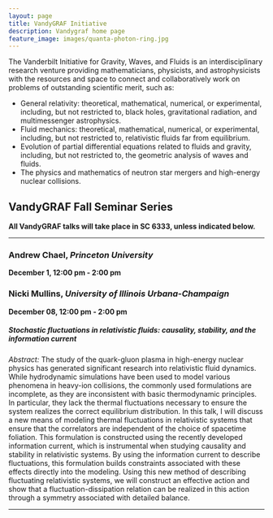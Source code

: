 ```yaml
---
layout: page
title: VandyGRAF Initiative 
description: Vandygraf home page 
feature_image: images/quanta-photon-ring.jpg
---
```


 The Vanderbilt Initiative  for Gravity, Waves, and Fluids is an interdisciplinary research venture  providing mathematicians, physicists, and astrophysicists with the resources and space to connect and collaboratively work on problems of outstanding scientific merit, such as:

+ General relativity: theoretical, mathematical, numerical, or experimental, including, but not restricted to, black holes, gravitational radiation, and multimessenger astrophysics.
+ Fluid mechanics: theoretical, mathematical, numerical, or experimental, including, but not restricted to, relativistic fluids far from equilibrium.
+ Evolution of partial differential equations related to fluids and gravity, including, but not restricted to, the geometric analysis of waves and fluids.
+ The physics and mathematics of neutron star mergers and high-energy nuclear collisions.

## VandyGRAF Fall Seminar Series

**All VandyGRAF talks will take place in SC 6333, unless indicated below.**

<hr>

### Andrew Chael, *Princeton University*
**December 1, 12:00 pm - 2:00 pm**

### Nicki Mullins, *University of Illinois Urbana-Champaign*
**December 08, 12:00 pm - 2:00 pm**
##### Stochastic fluctuations in relativistic fluids: causality, stability, and the information current
*Abstract:* The study of the quark-gluon plasma in high-energy nuclear physics has generated significant research into relativistic fluid dynamics. While hydrodynamic simulations have been used to model various phenomena in heavy-ion collisions, the commonly used formulations are incomplete, as they are inconsistent with basic thermodynamic principles. In particular, they lack the thermal fluctuations necessary to ensure the system realizes the correct equilibrium distribution. In this talk, I will discuss a new means of modeling thermal fluctuations in relativistic systems that ensure that the correlators are independent of the choice of spacetime foliation. This formulation is constructed using the recently developed information current, which is instrumental when studying causality and stability in relativistic systems. By using the information current to describe fluctuations, this formulation builds constraints associated with these effects directly into the modeling. Using this new method of describing fluctuating relativistic systems, we will construct an effective action and show that a fluctuation-dissipation relation can be realized in this action through a symmetry associated with detailed balance.

<hr>

